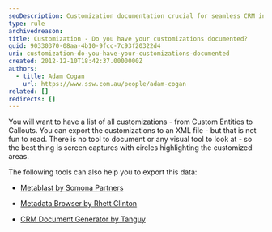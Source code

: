 ```yaml
---
seoDescription: Customization documentation crucial for seamless CRM integration, ensure accurate tracking of custom entities, callouts and more with screen captures and highlighted areas.
type: rule
archivedreason:
title: Customization - Do you have your customizations documented?
guid: 90330370-08aa-4b10-9fcc-7c93f20322d4
uri: customization-do-you-have-your-customizations-documented
created: 2012-12-10T18:42:37.0000000Z
authors:
  - title: Adam Cogan
    url: https://www.ssw.com.au/people/adam-cogan
related: []
redirects: []
---
```


You will want to have a list of all customizations - from Custom Entities to Callouts. You can export the customizations to an XML file - but that is not fun to read. There is no tool to document or any visual tool to look at - so the best thing is screen captures with circles highlighting the customized areas.

<!--endintro-->

The following tools can also help you to export this data:

- [Metablast by Somona Partners](https://community.dynamics.com/blogs/post/?postid=ec331b6a-93f6-4146-9506-1f2200a3318a)

- [Metadata Browser by Rhett Clinton](https://crmbusiness.wordpress.com/2011/02/22/crm-2011-metadata-browser-project-on-codeplex)

- [CRM Document Generator by Tanguy](http://mscrmtools.blogspot.com/2012/05/tool-updated-metadata-document.html)
